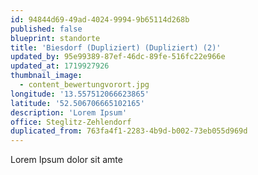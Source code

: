 ```yaml
---
id: 94844d69-49ad-4024-9994-9b65114d268b
published: false
blueprint: standorte
title: 'Biesdorf (Dupliziert) (Dupliziert) (2)'
updated_by: 95e99389-87ef-46dc-89fe-516fc22e966e
updated_at: 1719927926
thumbnail_image:
  - content_bewertungvorort.jpg
longitude: '13.557512066623865'
latitude: '52.506706665102165'
description: 'Lorem Ipsum'
office: Steglitz-Zehlendorf
duplicated_from: 763fa4f1-2283-4b9d-b002-73eb055d969d
---
```

Lorem Ipsum dolor sit amte